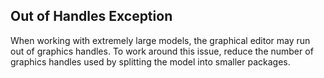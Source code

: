 ## Out of Handles Exception
When working with extremely large models, the graphical editor may run out of graphics handles. To work around this issue, reduce the number of graphics handles used by splitting the model into smaller packages.